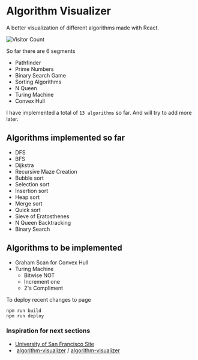 # Algorithm Visualizer

A better visualization of different algorithms made with React. 

![Visitor Count](https://visitor-badge.laobi.icu/badge?page_id=anubhavlal07.AlgorithmVisualizer)


So far there are 6 segments  
- Pathfinder
- Prime Numbers
- Binary Search Game
- Sorting Algorithms
- N Queen
- Turing Machine
- Convex Hull

I have implemented a total of `13 algorithms` so far. And will try to add more later.  

## Algorithms implemented so far

- DFS
- BFS
- Dijkstra
- Recursive Maze Creation
- Bubble sort
- Selection sort
- Insertion sort
- Heap sort
- Merge sort
- Quick sort
- Sieve of Eratosthenes
- N Queen Backtracking
- Binary Search

## Algorithms to be implemented

- Graham Scan for Convex Hull
- Turing Machine
  - Bitwise NOT
  - Increment one
  - 2's Compliment



To deploy recent changes to page

```
npm run build
npm run deploy
```



### Inspiration for next sections

- [University of San Francisco Site](https://www.cs.usfca.edu/~galles/visualization/Algorithms.html) 
- ​    [algorithm-visualizer](https://github.com/algorithm-visualizer)    /      [algorithm-visualizer](https://github.com/algorithm-visualizer/algorithm-visualizer)     

